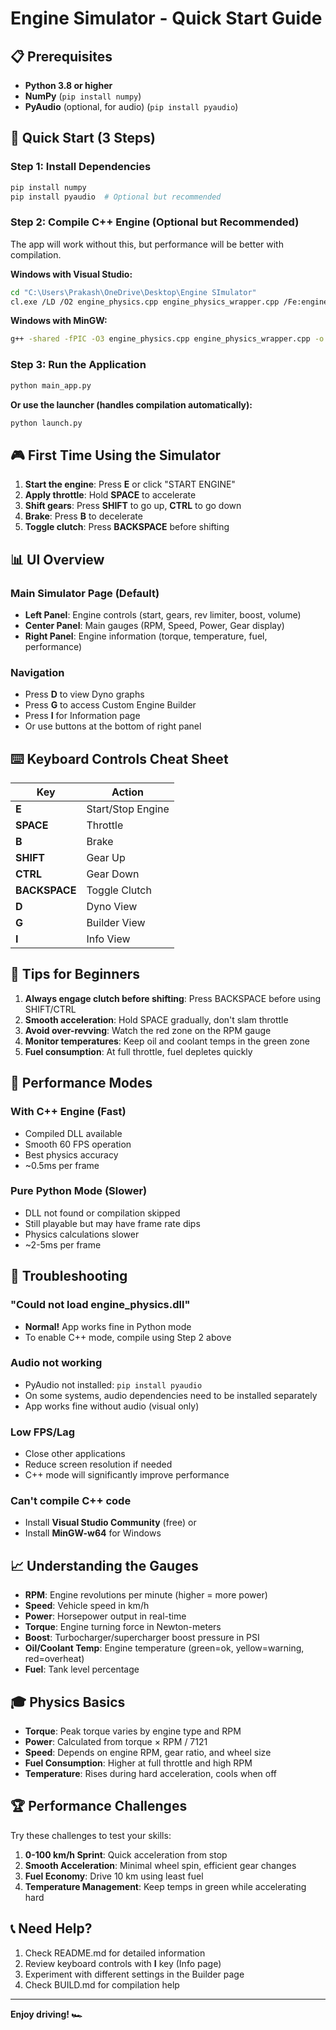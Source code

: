 # Engine Simulator - Quick Start Guide

## 📋 Prerequisites

- **Python 3.8 or higher**
- **NumPy** (`pip install numpy`)
- **PyAudio** (optional, for audio) (`pip install pyaudio`)

## 🚀 Quick Start (3 Steps)

### Step 1: Install Dependencies
```bash
pip install numpy
pip install pyaudio  # Optional but recommended
```

### Step 2: Compile C++ Engine (Optional but Recommended)
The app will work without this, but performance will be better with compilation.

**Windows with Visual Studio:**
```bash
cd "C:\Users\Prakash\OneDrive\Desktop\Engine SImulator"
cl.exe /LD /O2 engine_physics.cpp engine_physics_wrapper.cpp /Fe:engine_physics.dll
```

**Windows with MinGW:**
```bash
g++ -shared -fPIC -O3 engine_physics.cpp engine_physics_wrapper.cpp -o engine_physics.dll
```

### Step 3: Run the Application
```bash
python main_app.py
```

**Or use the launcher (handles compilation automatically):**
```bash
python launch.py
```

## 🎮 First Time Using the Simulator

1. **Start the engine**: Press **E** or click "START ENGINE"
2. **Apply throttle**: Hold **SPACE** to accelerate
3. **Shift gears**: Press **SHIFT** to go up, **CTRL** to go down
4. **Brake**: Press **B** to decelerate
5. **Toggle clutch**: Press **BACKSPACE** before shifting

## 📊 UI Overview

### Main Simulator Page (Default)
- **Left Panel**: Engine controls (start, gears, rev limiter, boost, volume)
- **Center Panel**: Main gauges (RPM, Speed, Power, Gear display)
- **Right Panel**: Engine information (torque, temperature, fuel, performance)

### Navigation
- Press **D** to view Dyno graphs
- Press **G** to access Custom Engine Builder
- Press **I** for Information page
- Or use buttons at the bottom of right panel

## ⌨️ Keyboard Controls Cheat Sheet

| Key | Action |
|-----|--------|
| **E** | Start/Stop Engine |
| **SPACE** | Throttle |
| **B** | Brake |
| **SHIFT** | Gear Up |
| **CTRL** | Gear Down |
| **BACKSPACE** | Toggle Clutch |
| **D** | Dyno View |
| **G** | Builder View |
| **I** | Info View |

## 🎯 Tips for Beginners

1. **Always engage clutch before shifting**: Press BACKSPACE before using SHIFT/CTRL
2. **Smooth acceleration**: Hold SPACE gradually, don't slam throttle
3. **Avoid over-revving**: Watch the red zone on the RPM gauge
4. **Monitor temperatures**: Keep oil and coolant temps in the green zone
5. **Fuel consumption**: At full throttle, fuel depletes quickly

## 🔧 Performance Modes

### With C++ Engine (Fast)
- Compiled DLL available
- Smooth 60 FPS operation
- Best physics accuracy
- ~0.5ms per frame

### Pure Python Mode (Slower)
- DLL not found or compilation skipped
- Still playable but may have frame rate dips
- Physics calculations slower
- ~2-5ms per frame

## 🐛 Troubleshooting

### "Could not load engine_physics.dll"
- **Normal!** App works fine in Python mode
- To enable C++ mode, compile using Step 2 above

### Audio not working
- PyAudio not installed: `pip install pyaudio`
- On some systems, audio dependencies need to be installed separately
- App works fine without audio (visual only)

### Low FPS/Lag
- Close other applications
- Reduce screen resolution if needed
- C++ mode will significantly improve performance

### Can't compile C++ code
- Install **Visual Studio Community** (free) or
- Install **MinGW-w64** for Windows

## 📈 Understanding the Gauges

- **RPM**: Engine revolutions per minute (higher = more power)
- **Speed**: Vehicle speed in km/h
- **Power**: Horsepower output in real-time
- **Torque**: Engine turning force in Newton-meters
- **Boost**: Turbocharger/supercharger boost pressure in PSI
- **Oil/Coolant Temp**: Engine temperature (green=ok, yellow=warning, red=overheat)
- **Fuel**: Tank level percentage

## 🎓 Physics Basics

- **Torque**: Peak torque varies by engine type and RPM
- **Power**: Calculated from torque × RPM / 7121
- **Speed**: Depends on engine RPM, gear ratio, and wheel size
- **Fuel Consumption**: Higher at full throttle and high RPM
- **Temperature**: Rises during hard acceleration, cools when off

## 🏆 Performance Challenges

Try these challenges to test your skills:

1. **0-100 km/h Sprint**: Quick acceleration from stop
2. **Smooth Acceleration**: Minimal wheel spin, efficient gear changes
3. **Fuel Economy**: Drive 10 km using least fuel
4. **Temperature Management**: Keep temps in green while accelerating hard

## 📞 Need Help?

1. Check README.md for detailed information
2. Review keyboard controls with **I** key (Info page)
3. Experiment with different settings in the Builder page
4. Check BUILD.md for compilation help

---

**Enjoy driving! 🏎️**
